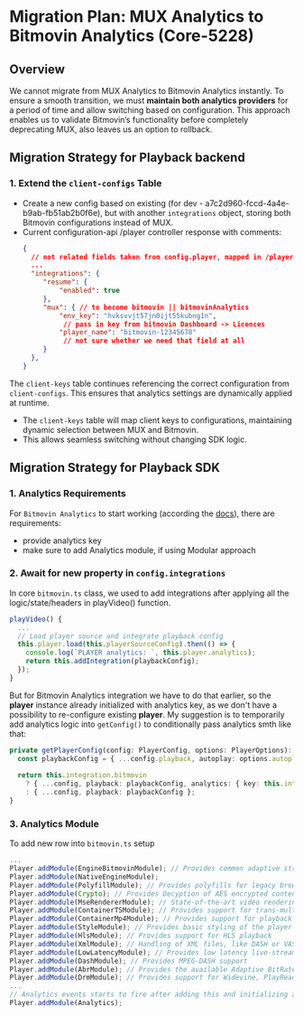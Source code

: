 # Migration Plan: MUX Analytics to Bitmovin Analytics (Core-5228)

## Overview

We cannot migrate from MUX Analytics to Bitmovin Analytics instantly. To ensure a smooth transition, we must
**maintain both analytics providers** for a period of time and allow switching based on configuration. This approach
enables us to validate Bitmovin’s functionality before completely deprecating MUX, also leaves us an option to rollback.

## Migration Strategy for Playback backend

### 1. Extend the `client-configs` Table
- Create a new config based on existing (for dev - a7c2d960-fccd-4a4e-b9ab-fb51ab2b0f6e), but with another `integrations` object, storing both Bitmovin configurations instead of MUX.
- Current configuration-api /player controller response with comments:
    ```json
    {
      // not related fields taken from config.player, mapped in /player controller
      ...
      "integrations": {
         "resume": {
             "enabled": true
         },
         "mux": { // to become bitmovin || bitmovinAnalytics
             "env_key": "hvksvvjt57jn0ijt55kubng1n",
              // pass in key from bitmovin Dashboard -> Licences
             "player_name": "bitmovin-12345678"
              // not sure whether we need that field at all
         }
      },
    }
    ```

The `client-keys` table continues referencing the correct configuration from `client-configs`. This ensures that analytics settings are dynamically applied at runtime.

- The `client-keys` table will map client keys to configurations, maintaining dynamic selection between MUX and Bitmovin.
- This allows seamless switching without changing SDK logic.

## Migration Strategy for Playback SDK

### 1. Analytics Requirements

For `Bitmovin Analytics` to start working (according the [docs](https://developer.bitmovin.com/playback/docs/setup-analytics-web)),
there are requirements:

- provide analytics key
- make sure to add Analytics module, if using Modular approach

### 2. Await for new property in `config.integrations`

In core `bitmovin.ts` class, we used to add integrations after applying all the logic/state/headers in playVideo()
function.

```typescript
playVideo() {
  ...
  // Load player source and integrate playback config
  this.player.load(this.playerSourceConfig).then(() => {
    console.log(`PLAYER analytics: `, this.player.analytics);
    return this.addIntegration(playbackConfig);
  });
}
```

But for Bitmovin Analytics integration we have to do that earlier, so the **player** instance already initialized with
analytics key, as we don't have a possibility to re-configure existing **player**. My suggestion is to
temporarily add analytics logic into `getConfig()` to conditionally pass analytics smth like that:

```typescript
private getPlayerConfig(config: PlayerConfig, options: PlayerOptions): PlayerConfig {
  const playbackConfig = { ...config.playback, autoplay: options.autoplay, muted: options.muted };
  
  return this.integration.bitmovin
    ? { ...config, playback: playbackConfig, analytics: { key: this.integration.bitmovin.key } }
    : { ...config, playback: playbackConfig };
}
```

### 3. Analytics Module
To add new row into `bitmovin.ts` setup

```typescript
...
Player.addModule(EngineBitmovinModule); // Provides common adaptive streaming functionality
Player.addModule(NativeEngineModule);
Player.addModule(PolyfillModule); // Provides polyfills for legacy browsers which don't support state-of-the-art JavaScript features like Promise or String.prototype.includes
Player.addModule(Crypto); // Provides Decyption of AES encrypted content
Player.addModule(MseRendererModule); // State-of-the-art video rendering of DASH, HLS or Smooth using the browser's MediaSource Extension
Player.addModule(ContainerTSModule); // Provides support for trans-multiplexing MPEG-2 TS to fMP4
Player.addModule(ContainerMp4Module); // Provides support for playback of MP4 container formats in supported browsers
Player.addModule(StyleModule); // Provides basic styling of the player
Player.addModule(HlsModule); // Provides support for HLS playback
Player.addModule(XmlModule); // Handling of XML files, like DASH or VAST manifests
Player.addModule(LowLatencyModule); // Provides low latency live-streaming support
Player.addModule(DashModule); // Provides MPEG-DASH support
Player.addModule(AbrModule); // Provides the available Adaptive BitRate algorithms
Player.addModule(DrmModule); // Provides support for Widevine, PlayReady, PrimeTime and Fairplay DRM systems
...
// Analytics events starts to fire after adding this and initializing a key
Player.addModule(Analytics); 
```
